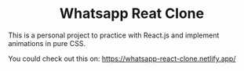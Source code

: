 <h1 align="center">
  Whatsapp Reat Clone
</h1>

This is a personal project to practice with React.js and implement animations in pure CSS.

You could check out this on: https://whatsapp-react-clone.netlify.app/